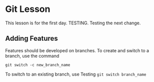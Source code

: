 # Git Lesson

This lesson is for the first day. TESTING. Testing the next change.

## Adding Features
Features should be developed on branches. To create and switch to a branch, use the command

`git switch -c new_branch_name`

To switch to an existing branch, use
Testing
`git switch branch_name`